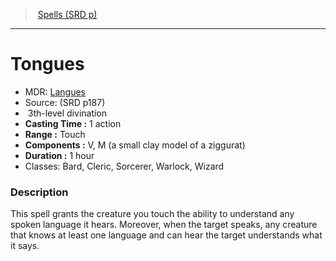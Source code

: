 ﻿---
!Spell
Family: SpellVO
Level: 3
Type: divination
CastingTime: 1 action
Range: Touch
Components: V, M (a small clay model of a ziggurat)
Duration: 1 hour
Classes: Bard, Cleric, Sorcerer, Warlock, Wizard
Id: spells_vo.md#tongues
ParentLink: spells_vo.md#spells-srd-p
Name: Tongues
ParentName: Spells (SRD p)
NameLevel: 1
AltName: '[Langues](hd_spells_langues.md)'
Source: (SRD p187)
Attributes: {}
---
> [Spells (SRD p)](srd_spells.md)

---

# Tongues

- MDR: [Langues](hd_spells_langues.md)
- Source: (SRD p187)
-  3th-level divination
- **Casting Time :** 1 action
- **Range :** Touch
- **Components :** V, M (a small clay model of a ziggurat)
- **Duration :** 1 hour
- Classes: Bard, Cleric, Sorcerer, Warlock, Wizard

### Description

This spell grants the creature you touch the ability to understand any spoken language it hears. Moreover, when the target speaks, any creature that knows at least one language and can hear the target understands what it says.

